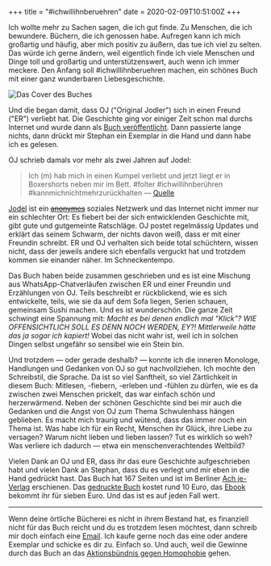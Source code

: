 +++
title = "#ichwillihnberuehren"
date = 2020-02-09T10:51:00Z
+++


Ich wollte mehr zu Sachen sagen, die ich gut finde. Zu Menschen, die ich bewundere. Büchern, die ich genossen habe. Aufregen kann ich mich großartig und häufig, aber mich positiv zu äußern, das tue ich viel zu selten. Das würde ich gerne ändern, weil eigentlich finde ich viele Menschen und Dinge toll und großartig und unterstützenswert, auch wenn ich immer meckere. Den Anfang soll #ichwillihnberuehren machen, ein schönes Buch mit einer ganz wunderbaren Liebesgeschichte.

![Das Cover des Buches](/2020/ichwillihnberuehren/ichwillihnberuehren_cover.jpg)

Und die began damit, dass OJ ("Original Jodler") sich in einen Freund ("ER") verliebt hat. Die Geschichte ging vor einiger Zeit schon mal durchs Internet und wurde dann als [Buch veröffentlicht](https://ichwillihnberuehren.de). Dann passierte lange nichts, dann drückt mir Stephan ein Exemplar in die Hand und dann habe ich es gelesen. 

OJ schrieb damals vor mehr als zwei Jahren auf Jodel:

> Ich (m) hab mich in einen Kumpel verliebt und jetzt liegt er in Boxershorts neben mir im Bett. #folter #ichwillihnberühren #kannmichnichtmehrzurückhalten — [Quelle](https://share.jodel.com/post?postId=5a04bdeeaefa5300175231c9)

[Jodel](https://de.wikipedia.org/wiki/Jodel_(App)) ist ein <strike>[anonymes](https://de.wikipedia.org/wiki/Jodel_(App)#Deanonymisierung_und_Zusammenarbeit_mit_Sicherheitsbehörden)</strike> soziales Netzwerk und das Internet nicht immer nur ein schlechter Ort: Es fiebert bei der sich entwicklenden Geschichte mit, gibt gute und gutgemeinte Ratschläge. OJ postet regelmässig Updates und erklärt das seinem Schwarm, der nichts davon weiß, dass er mit einer Freundin schreibt. ER und OJ verhalten sich beide total schüchtern, wissen nicht, dass der jeweils andere sich ebenfalls verguckt hat und trotzdem kommen sie einander näher. Im Schneckentempo.

Das Buch haben beide zusammen geschrieben und es ist eine Mischung aus WhatsApp-Chatverläufen zwischen ER und einer Freundin und Erzählungen von OJ. Teils beschreibt er rückblickend, wie es sich entwickelte, teils, wie sie da auf dem Sofa liegen, Serien schauen, gemeinsam Sushi machen. Und es ist wunderschön. Die ganze Zeit schwingt eine Spannung mit: *Macht es bei denen endlich mal "Klick"? WIE OFFENSICHTLICH SOLL ES DENN NOCH WERDEN, EY?! Mittlerweile hätte das ja sogar ich kapiert!* Wobei das nicht wahr ist, weil ich in solchen Dingen selbst ungefähr so sensibel wie ein Stein bin.

Und trotzdem — oder gerade deshalb? — konnte ich die inneren Monologe, Handlungen und Gedanken von OJ so gut nachvollziehen. Ich mochte den Schreibstil, die Sprache. Da ist so viel Sanftheit, so viel Zärtlichkeit in diesem Buch: Mitlesen, -fiebern, -erleben und -fühlen zu dürfen, wie es da zwischen zwei Menschen prickelt, das war einfach schön und herzerwärmend. Neben der schönen Geschichte sind bei mir auch die Gedanken und die Angst von OJ zum Thema Schwulenhass hängen geblieben. Es macht mich traurig und wütend, dass das immer noch ein Thema ist. Was habe ich für ein Recht, Menschen ihr Glück, ihre Liebe zu versagen? Warum nicht lieben und lieben lassen? Tut es wirklich so weh? Was verliere ich dadurch — etwa ein menschenverachtendes Weltbild?

Vielen Dank an OJ und ER, dass ihr das eure Geschichte aufgeschrieben habt und vielen Dank an Stephan, dass du es verlegt und mir eben in die Hand gedrückt hast.
Das Buch hat 167 Seiten und ist im Berliner [Ach je-Verlag](https://ach.je) erschienen. Das [gedruckte Buch](https://ach.je/produkt/ojer-ichwillihnberuehren/) kostet rund 10 Euro, das [Ebook](https://ach.je/produkt/ojer-ichwillihnberuehren-ebook/) bekommt ihr für sieben Euro. Und das ist es auf jeden Fall wert.

---

Wenn deine örtliche Bücherei es nicht in ihrem Bestand hat, es finanziell nicht für das Buch reicht und du es trotzdem lesen möchtest, dann schreib mir doch einfach eine [Email](mailto:hallo@bullenscheises.de). Ich kaufe gerne noch das eine oder andere Exemplar und schicke es dir zu. Einfach so. Und auch, weil die Gewinne durch das Buch an das [Aktionsbündnis gegen Homophobie](https://aktionsbündnis.org) gehen.